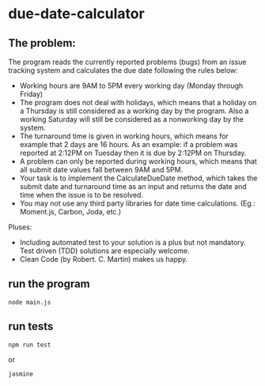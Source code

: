 # due-date-calculator

## The problem: 

The program reads the currently reported problems (bugs) from an issue tracking system and calculates the due date following the rules below: 
- Working hours are 9AM to 5PM every working day (Monday through Friday) 
- The program does not deal with holidays, which means that a holiday on a Thursday is still considered as a working day by the program. Also a working Saturday will still be considered as a nonworking day by the system. 
- The turnaround time is given in working hours, which means for example that 2 days are 16 hours. As an example: if a problem was reported at 2:12PM on Tuesday then it is due by 2:12PM on Thursday. 
- A problem can only be reported during working hours, which means that all submit date values fall between 9AM and 5PM. 
- Your task is to implement the CalculateDueDate method, which takes the submit date and turnaround time as an input and returns the date and time when the issue is to be resolved. 
- You may not use any third party libraries for date time calculations. (Eg.: Moment.js, Carbon, Joda, etc.)

Pluses:

- Including automated test to your solution is a plus but not mandatory. Test driven (TDD) solutions are especially welcome.
- Clean Code (by Robert. C. Martin) makes us happy.

## run the program

```
node main.js
```

## run tests

```
npm run test
```

or 

```
jasmine
```
